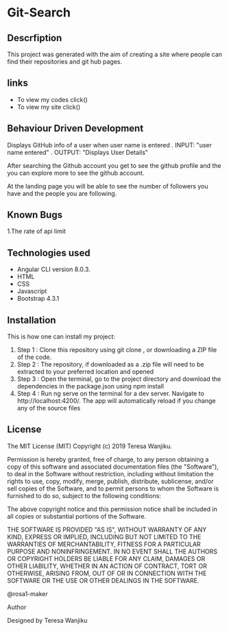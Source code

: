 # Git-Search
## Descrfiption
This project was generated with the aim of creating a site where people can find their repositories and git hub pages.

## links
<ul>
<li>To view my codes click()</li>
<li>To view my site click()</li>
</ul>

## Behaviour Driven Development
<p>Displays GitHub info of a user when user name is entered . INPUT: "user name entered" . OUTPUT: "Displays User Details"

After searching the Github account you get to see the github profile and the you can explore more to see the github account.

At the landing page you will be able to see the number of followers you have and the people you are following.

</p>

## Known Bugs
<p>1.The rate of api limit </p>

## Technologies used
<ul>
<li>Angular CLI version 8.0.3.</li>
<li>HTML</li>
<li>CSS</li>
<li>Javascript</li>
<li>Bootstrap 4.3.1</li>
</ul>

## Installation

<p>This is how one can install my project:</p>
<ol>
<li>Step 1 : Clone this repository using git clone , or downloading a ZIP file of the code.</li>
<li>Step 2 : The repository, if downloaded as a .zip file will need to be extracted to your preferred location and opened</li>
<li>Step 3 : Open the terminal, go to the project directory and download the dependencies in the package.json using npm install</li>
<li>Step 4 : Run ng serve on the terminal for a dev server. Navigate to http://localhost:4200/. The app will automatically reload if you change any of the source files</li>
</ol>

## License
The MIT License (MIT) Copyright (c) 2019 Teresa Wanjiku.

<p>Permission is hereby granted, free of charge, to any person obtaining a copy of this software and associated documentation files (the "Software"), to deal in the Software without restriction, including without limitation the rights to use, copy, modify, merge, publish, distribute, sublicense, and/or sell copies of the Software, and to permit persons to whom the Software is furnished to do so, subject to the following conditions:</p>

<p>The above copyright notice and this permission notice shall be included in all copies or substantial portions of the Software.</p>

<p>THE SOFTWARE IS PROVIDED "AS IS", WITHOUT WARRANTY OF ANY KIND, EXPRESS OR IMPLIED, INCLUDING BUT NOT LIMITED TO THE WARRANTIES OF MERCHANTABILITY, FITNESS FOR A PARTICULAR PURPOSE AND NONINFRINGEMENT. IN NO EVENT SHALL THE AUTHORS OR COPYRIGHT HOLDERS BE LIABLE FOR ANY CLAIM, DAMAGES OR OTHER LIABILITY, WHETHER IN AN ACTION OF CONTRACT, TORT OR OTHERWISE, ARISING FROM, OUT OF OR IN CONNECTION WITH THE SOFTWARE OR THE USE OR OTHER DEALINGS IN THE SOFTWARE.</p>

<p>@rosa1-maker</p>

<p>Author</p>

<p>Designed by Teresa Wanjiku</p>